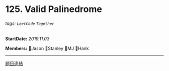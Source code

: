 # 125. Valid Palinedrome

###### tags: `LeetCode` `Together`

**StartDate:** *2019.11.03*

**Members:** 🐣Jason 🐣Stanley 🐣MJ 🐣Hank

---

[題目連結](https://leetcode.com/problems/valid-palindrome/)

